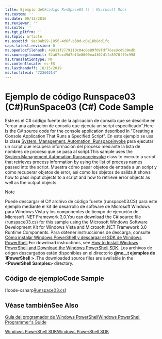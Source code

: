```yaml
---
title: Ejemplo deC#código RunSpace03 () | Microsoft Docs
ms.custom: ''
ms.date: 09/13/2016
ms.reviewer: ''
ms.suite: ''
ms.tgt_pltfrm: ''
ms.topic: article
ms.assetid: 9ac8ab99-1856-4d6f-b30d-c0a18b8dd1fc
caps.latest.revision: 6
ms.openlocfilehash: 49911f2779110c04c0e89f09fdf76ee9cd930edb
ms.sourcegitcommit: 52a67bcd9d7bf3e8600ea4302d1fa8970ff9c998
ms.translationtype: MT
ms.contentlocale: es-ES
ms.lasthandoff: 10/15/2019
ms.locfileid: "72360214"
---
```

# <a name="runspace03-c-code-sample"></a><span data-ttu-id="47cbf-102">Ejemplo de código Runspace03 (C#)</span><span class="sxs-lookup"><span data-stu-id="47cbf-102">RunSpace03 (C#) Code Sample</span></span>

<span data-ttu-id="47cbf-103">Este es el C# código fuente de la aplicación de consola que se describe en "crear una aplicación de consola que ejecuta un script especificado".</span><span class="sxs-lookup"><span data-stu-id="47cbf-103">Here is the C# source code for the console application described in "Creating a Console Application That Runs a Specified Script".</span></span> <span data-ttu-id="47cbf-104">En este ejemplo se usa la clase [System. Management. Automation. Runspaceinvoke](/dotnet/api/System.Management.Automation.RunspaceInvoke) para ejecutar un script que recupera información del proceso mediante la lista de nombres de proceso que se pasa al script.</span><span class="sxs-lookup"><span data-stu-id="47cbf-104">This sample uses the [System.Management.Automation.Runspaceinvoke](/dotnet/api/System.Management.Automation.RunspaceInvoke) class to execute a script that retrieves process information by using the list of process names passed into the script.</span></span> <span data-ttu-id="47cbf-105">Muestra cómo pasar objetos de entrada a un script y cómo recuperar objetos de error, así como los objetos de salida.</span><span class="sxs-lookup"><span data-stu-id="47cbf-105">It shows how to pass input objects to a script and how to retrieve error objects as well as the output objects.</span></span>

> [!NOTE]
> <span data-ttu-id="47cbf-106">Puede descargar el C# archivo de código fuente (runspace03.CS) para este ejemplo mediante el kit de desarrollo de software de Microsoft Windows para Windows Vista y los componentes de tiempo de ejecución de Microsoft .NET Framework 3,0.</span><span class="sxs-lookup"><span data-stu-id="47cbf-106">You can download the C# source file (runspace03.cs) for this sample using the Microsoft Windows Software Development Kit for Windows Vista and Microsoft .NET Framework 3.0 Runtime Components.</span></span> <span data-ttu-id="47cbf-107">Para obtener instrucciones de descarga, consulte [Cómo instalar Windows PowerShell y descargar el SDK de Windows PowerShell](/powershell/developer/installing-the-windows-powershell-sdk).</span><span class="sxs-lookup"><span data-stu-id="47cbf-107">For download instructions, see [How to Install Windows PowerShell and Download the Windows PowerShell SDK](/powershell/developer/installing-the-windows-powershell-sdk).</span></span>
> <span data-ttu-id="47cbf-108">Los archivos de origen descargados están disponibles en el directorio **@no__t ejemplos de 1PowerShell >** .</span><span class="sxs-lookup"><span data-stu-id="47cbf-108">The downloaded source files are available in the **\<PowerShell Samples>** directory.</span></span>

## <a name="code-sample"></a><span data-ttu-id="47cbf-109">Código de ejemplo</span><span class="sxs-lookup"><span data-stu-id="47cbf-109">Code Sample</span></span>

[!code-csharp[Runspace03.cs](../../../../powershell-sdk-samples/SDK-2.0/csharp/Runspace03/Runspace03.cs#L11-L88 "Runspace03.cs")]

## <a name="see-also"></a><span data-ttu-id="47cbf-110">Véase también</span><span class="sxs-lookup"><span data-stu-id="47cbf-110">See Also</span></span>

[<span data-ttu-id="47cbf-111">Guía del programador de Windows PowerShell</span><span class="sxs-lookup"><span data-stu-id="47cbf-111">Windows PowerShell Programmer's Guide</span></span>](./windows-powershell-programmer-s-guide.md)

[<span data-ttu-id="47cbf-112">Windows PowerShell SDK</span><span class="sxs-lookup"><span data-stu-id="47cbf-112">Windows PowerShell SDK</span></span>](../windows-powershell-reference.md)
